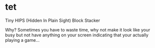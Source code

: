 # tet
Tiny HIPS (Hidden In Plain Sight) Block Stacker

Why? Sometimes you have to waste time, why not make it look like your busy but not have anything on your screen indicating that your actually playing a game...
